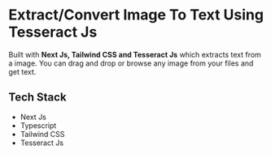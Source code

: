 # Extract/Convert Image To Text Using Tesseract Js 
Built with **Next Js, Tailwind CSS and Tesseract Js** which extracts text from a image. You can drag and drop or browse any image from your files and get text.


##  Tech Stack
- Next Js 
- Typescript
- Tailwind CSS
- Tesseract Js

